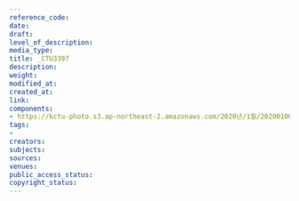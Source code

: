 ```yaml
---
reference_code: 
date: 
draft: 
level_of_description: 
media_type: 
title: _CTU3397
description: 
weight: 
modified_at: 
created_at: 
link: 
components:
- https://kctu-photo.s3.ap-northeast-2.amazonaws.com/2020년/1월/20200106_마사회+고+문중원+기수+죽음의+진상규명과+책임자+처벌+위한+시민대책위원회+청와대+상여+행진/_CTU3397.jpg
tags:
- 
creators: 
subjects: 
sources: 
venues: 
public_access_status: 
copyright_status: 
---
```

